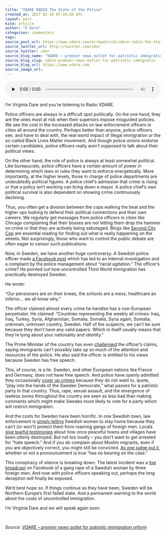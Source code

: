 ```yaml
---
title: "VDARE RADIO The State of the Police"
created_at: 2017-02-18 07:24:36 UTC
layout: post
kind: article
author: "V Dare"
categories: commentary
tags: 
source_post_url: https://www.vdare.com/kirkpatrick/vdare-radio-the-state-of-the-police
source_twitter_url: http://twitter.com/vdar
source_twitter: vdar
source_blog_name: "VDARE – premier news outlet for patriotic immigration reform"
source_blog_slug: vdare-premier-news-outlet-for-patriotic-immigratio
source_blog_url: https://www.vdare.com
source_image_url: 
---
```

<div class="pf-content"><audio class="wp-audio-shortcode" id="audio-107482-2" preload="none" style="width: 100%;" controls="controls"><source type="audio/mpeg" src="https://s3-us-west-2.amazonaws.com/vdare-live/wp-content/uploads/2017/02/18020235/VDARE-RADIO-The-State-of-the-Police.mp3?_=2" /><a href="https://s3-us-west-2.amazonaws.com/vdare-live/wp-content/uploads/2017/02/18020235/VDARE-RADIO-The-State-of-the-Police.mp3">https://s3-us-west-2.amazonaws.com/vdare-live/wp-content/uploads/2017/02/18020235/VDARE-RADIO-The-State-of-the-Police.mp3</a></audio>
<p>I’m Virginia Dare and you’re listening to Radio VDARE.</p>
<p>Police officers are always in a difficult spot politically. On the one hand, they are the ones most at risk when their superiors impose misguided policies. We see the cost in the increased attacks on law enforcement officers in cities all around the country. Perhaps better than anyone, police officers see, and have to deal with, the real world impact of illegal immigration or the so-called Black Lives Matter movement. And though police unions endorse certain candidates, police officers really aren’t supposed to talk about their political views.</p>
<p>On the other hand, the role of police is always at least somewhat political. Like bureaucrats, police officers have a certain amount of power in determining which laws or rules they want to enforce energetically. More importantly, at the higher levels, those in charge of police departments are undoubtedly political figures. A police chief’s admission that crime is rising or that a policy isn’t working can bring down a mayor. A police chief’s own political survival is also dependent on showing crime continuously declining.</p>
<p>Thus, you often get a division between the cops walking the beat and the higher ups looking to defend their political connections and their own careers. We regularly get messages from police officers in cities like Chicago complaining that their bosses are not letting them drop the hammer on crime or that they are actively being sabotaged. Blogs like <a href="http://secondcitycop.blogspot.com/">Second City Cop</a> are essential reading for finding out what is really happening on the streets. Not surprisingly, those who want to control the public debate are often eager to censor such publications.</p>
<p>Now, in Sweden, we have another huge controversy. A Swedish police officer made <a href="https://www.facebook.com/peter.springare/posts/10208300682343230?pnref=story">a Facebook post</a> which has led to an internal investigation and a complaint by the police management about “racial agitation.” The officer’s crime? He pointed out how uncontrolled Third World immigration has practically destroyed Sweden.</p>
<p>He wrote:</p>
<p>“Our pensioners are on their knees, the schools are a mess, healthcare an inferno… we all know why.”</p>
<p>The officer claimed almost every crime he handles has a non-European perpetrator. He claimed: “Countries representing the weekly all crimes: Iraq, Iraq, Turkey, Syria, Afghanistan, Somalia, Somalia, Syria again, Somalia, unknown, unknown country, Sweden. Half of the suspects, we can&#8217;t be sure because they don&#8217;t have any valid papers. Which in itself usually means that they&#8217;re lying about your nationality and identity.”</p><!-- TAG START { player: "7518-804336-VDare - Outstream - Rev", owner: "ONE Video by AOL", for: "ONE Video by AOL" - BEINJS } --><div id="57966237cc52c74a5e1363c4" class="vdb_player vdb_57966237cc52c74a5e1363c456bcd17ce4b018167fea5539">    <script type="text/javascript" src="//delivery.vidible.tv/jsonp/pid=57966237cc52c74a5e1363c4/56bcd17ce4b018167fea5539_bein.js"></script></div><!-- TAG END { date: 07/25/16 } -->
<p>The Prime Minister of the country has even <a href="http://www.thelocal.se/20170208/swedish-police-officer-causes-controversy-with-facebook-post?utm_source=dlvr.it&amp;utm_medium=twitter">challenged</a> the officer’s claims, saying immigrants can’t possibly take up so much of the attention and resources of the police. He also said the officer is entitled to his views because Sweden has free speech.</p>
<p>This, of course, is a lie. Sweden, and other European nations like France and Germany, does not have free speech. And police have openly admitted they occasionally <a href="http://www.spectator.co.uk/2016/01/its-not-only-germany-that-covers-up-mass-sex-attacks-by-migrant-men-swedens-record-is-shameful/">cover up crimes</a> because they do not want to, quote, “play into the hands of the Sweden Democrats,” what passes for a patriotic party in that country. Thus, rape, sexual assault, and the emergence of lawless zones throughout the country are seen as less bad than making comments which might make Swedes more likely to vote for a party which will restrict immigration.</p>
<p>And the costs for Sweden have been horrific. In one Swedish town, law enforcement is <a href="http://www.vdare.com/posts/european-women-face-the-end-of-safe-streets-because-muslim-immigration">simply telling</a> Swedish women to stay home because they can’t (or won’t) protect them from roaming gangs of foreign men. Locals <a href="http://www.vdare.com/posts/how-safe-low-crime-sweden-was-sacrificed-to-the-god-of-diversity">give tearful testimonies</a> about how once peaceful towns and villages have been utterly destroyed. But not too loudly – you don’t want to get arrested for “hate speech.” And if you do complain about Muslim migrants, even if you are objectively correct, you might still be convicted. <a href="http://www.vdare.com/posts/swedish-judge-on-criticism-of-muslim-rape-wave-whether-or-not-a-pronouncement-is-true-has-no-bearing-on-the-case">As one judge put it</a>, whether or not a pronouncement is true “has no bearing on the case.”</p>
<p>This conspiracy of silence is breaking down. The latest incident was a <a href="http://www.usatoday.com/story/news/world/2017/02/08/alleged-gang-rape-facebook-shocks-sweden/97633012/">live broadcast</a> on Facebook of a gang rape of a Swedish woman by three foreign men. And now with police officers speaking out, perhaps the long deception will finally be exposed.</p>
<p>We’d best hope so. If things continue as they have been, Sweden will be Northern Europe’s first failed state. And a permanent warning to the world about the costs of uncontrolled immigration.</p>
<p>I’m Virginia Dare and we will speak again soon.</p>
<p>&nbsp;</p>
</div><div class="">
    <i>Source: <a href="https://www.vdare.com">VDARE – premier news outlet for patriotic immigration reform</a></i>
</div>

